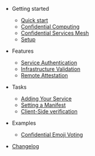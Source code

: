 <!-- docs/_sidebard.md -->

- Getting started

  - [Quick start](quickstart.md)
  - [Confidential Computing](confidential-computing.md)
  - [Confidential Services Mesh](service-mesh.md)
  - [Setup](setup.md)


- Features

  - [Service Authentication](service-authentication.md)
  - [Infrastructure Validation](infrastructure-validation.md)
  - [Remote Attestation](remote-attestation.md)

- Tasks

  - [Adding Your Service](add-service.md)
  - [Setting a Manifest](set-manifest.md)
  - [Client-Side verification](verification.md)

- Examples

  - [Confidential Emoji Voting](emojivoto.md)


- [Changelog](changelog.md)